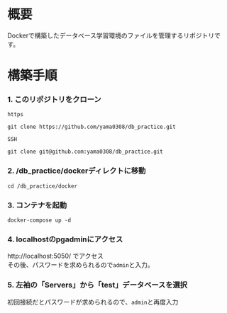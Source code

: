 # 概要

Dockerで構築したデータベース学習環境のファイルを管理するリポジトリです。

# 構築手順

### 1. このリポジトリをクローン

`https`
```
git clone https://github.com/yama0308/db_practice.git
```

`SSH`
```
git clone git@github.com:yama0308/db_practice.git
```

### 2. /db_practice/dockerディレクトに移動

```
cd /db_practice/docker
```

### 3. コンテナを起動

```
docker-compose up -d
```

### 4. localhostのpgadminにアクセス

http://localhost:5050/ でアクセス  
その後、パスワードを求められるので`admin`と入力。

### 5. 左袖の「Servers」から「test」データベースを選択

初回接続だとパスワードが求められるので、`admin`と再度入力

